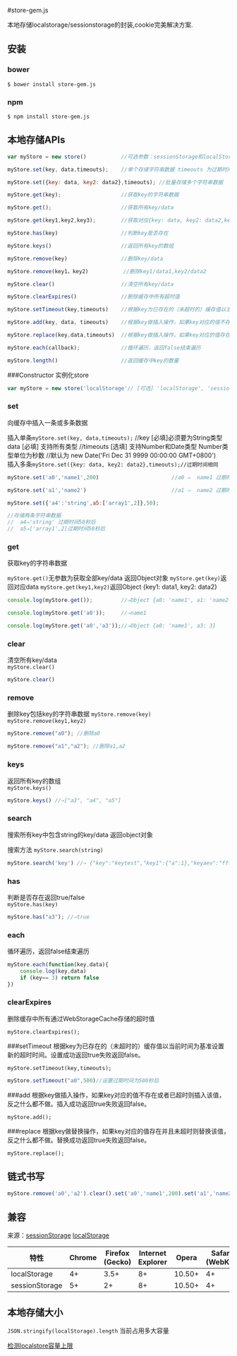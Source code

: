 #store-gem.js

本地存储localstorage/sessionstorage的封装,cookie完美解决方案.

## 安装

### bower

```
$ bower install store-gem.js
```

### npm

```
$ npm install store-gem.js
```


## 本地存储APIs

```javascript
var myStore = new store()			//可选参数：sessionStorage和localStorage 默认localStorage'
```
```javascript
myStore.set(key, data,timeouts);	//单个存储字符串数据 timeouts 为过期时间
```
```javascript
myStore.set({key: data, key2: data2},timeouts);	//批量存储多个字符串数据
```
```javascript
myStore.get(key);               	//获取key的字符串数据
```
```javascript
myStore.get();                  	//获取所有key/data
```
```javascript
myStore.get(key1,key2,key3);    	//获取对应{key: data, key2: data2,key3:data3}对象
```
```javascript
myStore.has(key)					//判断key是否存在
```
```javascript
myStore.keys()						//返回所有key的数组
```
```javascript
myStore.remove(key)					//删除key/data
```
```javascript
myStore.remove(key1，key2)			//删除key1/data1,key2/data2
```
```javascript
myStore.clear()						//清空所有key/data
```
```javascript
myStore.clearExpires()				//删除缓存中所有超时值
```
```javascript
myStore.setTimeout(key,timeouts)	//根据key为已存在的（未超时的）缓存值以当前时间为基准设置新的超时时间。
```
```javascript
myStore.add(key, data, timeouts)	//根据key做插入操作，如果key对应的值不存在或者已超时则插入该值，反之什么都不做。
```
```javascript
myStore.replace(key,data,timeouts)	//根据key做插入操作，如果key对应的值存在并且未超时则插入该值，反之什么都不做
```
```javascript
myStore.each(callback);         	//循环遍历，返回false结束遍历
```
```javascript
myStore.length()					//返回缓存中key的数量
```

###Constructor
实例化store
```js
var myStore = new store('localStorage'// [可选] 'localStorage', 'sessionStorage', 默认 'localStorage')
```

### set
向缓存中插入一条或多条数据

插入单条`myStore.set(key, data,timeouts);`
//key [必填]必须要为String类型 data [必填] 支持所有类型
//timeouts [选填] 支持Number和Date类型 Number类型单位为秒数
//默认为 new Date('Fri Dec 31 9999 00:00:00 GMT+0800')   
插入多条`myStore.set({key: data, key2: data2},timeouts);//过期时间相同`  

```js
myStore.set('a0','name1',200)   					//a0 ⇒  name1 过期时间200秒后
```
```javascript
myStore.set('a1','name2')     						//a1 ⇒  name2 过期时间无限大
```
```javascript
myStore.set({'a4':'string',a5:['array1',2]},50);
```
```javascript
//存储两条字符串数据
//	a4⇒'string' 过期时间50秒后
//  a5⇒['array1',2]过期时间50秒后
```

### get
获取key的字符串数据  

`myStore.get()`无参数为获取全部key/data 返回Object对象
`myStore.get(key)`返回对应data
`myStore.get(key1,key2)`返回Object {key1: data1, key2: data2}   

```js
console.log(myStore.get());    		//⇒Object {a0: 'name1', a1: 'name2', a4: 'string', a5: ['array1',2]}
```
```javascript
console.log(myStore.get('a0'));    	//⇒name1
```
```javascript
console.log(myStore.get('a0','a3'));//⇒Object {a0: 'name1', a3: 3}
```

### clear
清空所有key/data  
`myStore.clear()`  

```js
myStore.clear()
```

### remove
删除key包括key的字符串数据
`myStore.remove(key)`
`myStore.remove(key1,key2)`

```js
myStore.remove("a0"); //删除a0
```
```javascript
myStore.remove("a1","a2"); //删除a1,a2
```

### keys
返回所有key的数组  
`myStore.keys()`  

```js
myStore.keys() //⇒["a3", "a4", "a5"]
```

### search
搜索所有key中包含string的key/data 返回object对象

搜索方法 `myStore.search(string)`

```js
myStore.search('key') //⇒ {"key":"keytest","key1":{"a":1},"keyaev":"fff"}
```

### has
判断是否存在返回true/false  
`myStore.has(key)`  

```js
myStore.has("a3"); //⇒true
```

### each
循环遍历，返回false结束遍历

```js
myStore.each(function(key,data){
    console.log(key,data)
    if (key== 3) return false
})
```

### clearExpires
删除缓存中所有通过WebStorageCache存储的超时值

`myStore.clearExpires();`

###setTimeout
根据key为已存在的（未超时的）缓存值以当前时间为基准设置新的超时时间。设置成功返回true失败返回false。

`myStore.setTimeout(key,timeouts);`

```js
myStore.setTimeout("a0",500)//设置过期时间为500秒后
```

###add
根据key做插入操作，如果key对应的值不存在或者已超时则插入该值，反之什么都不做。插入成功返回true失败返回false。

`myStore.add();`

###replace
根据key做替换操作，如果key对应的值存在并且未超时则替换该值，反之什么都不做。替换成功返回true失败返回false。

`myStore.replace();`



## 链式书写

```js
myStore.remove('a0','a2').clear().set('a0','name1',200).set('a1','name2').get('a1')
```

## 兼容

来源：[sessionStorage](https://developer.mozilla.org/en-US/docs/Web/API/Window/sessionStorage) [localStorage](https://developer.mozilla.org/en-US/docs/Web/API/Window/localStorage)

| 特性 | Chrome | Firefox (Gecko) | Internet Explorer |  Opera  | Safari (WebKit)| iPhone(IOS) | Android | Opera Mobile | Window Phone |
| ---- | ---- | ---- | ---- | ---- | ---- | ---- | ---- | ---- | ---- |
|localStorage|4+|3.5+| 8+ |10.50+|4+| 3.2+ | 2.1+ | 11+ | 8+ |
|sessionStorage|5+|2+| 8+ |10.50+|4+| 3.2+ | 2.1+ | 11+ | 8+ |


## 本地存储大小

`JSON.stringify(localStorage).length` 当前占用多大容量  

[检测localstore容量上限](https://arty.name/localstorage.html)  
